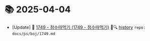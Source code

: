 # 📚 2025-04-04
- [Update] 📙 [1749 - 점수따먹기 (1749 - 점수따먹기)](https://til.qriosity.dev/featured/ps/boj/1749) 📃🔍 [history](https://github.com/Queue-ri/TIL/commits/main/docs/ps/boj/1749.md?since=2025-04-04T00:00:00Z&until=2025-04-04T23:59:59Z) `repo: docs/ps/boj/1749.md`
